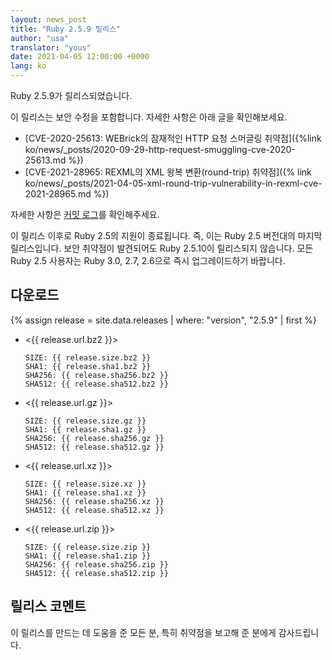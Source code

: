 ```yaml
---
layout: news_post
title: "Ruby 2.5.9 릴리스"
author: "usa"
translator: "yous"
date: 2021-04-05 12:00:00 +0000
lang: ko
---
```


Ruby 2.5.9가 릴리스되었습니다.

이 릴리스는 보안 수정을 포함합니다.
자세한 사항은 아래 글을 확인해보세요.

* [CVE-2020-25613: WEBrick의 잠재적인 HTTP 요청 스머글링 취약점]({%link ko/news/_posts/2020-09-29-http-request-smuggling-cve-2020-25613.md %})
* [CVE-2021-28965: REXML의 XML 왕복 변환(round-trip) 취약점]({% link ko/news/_posts/2021-04-05-xml-round-trip-vulnerability-in-rexml-cve-2021-28965.md %})

자세한 사항은 [커밋 로그](https://github.com/ruby/ruby/compare/v2_5_8...v2_5_9)를 확인해주세요.

이 릴리스 이후로 Ruby 2.5의 지원이 종료됩니다. 즉, 이는 Ruby 2.5 버전대의 마지막 릴리스입니다.
보안 취약점이 발견되어도 Ruby 2.5.10이 릴리스되지 않습니다.
모든 Ruby 2.5 사용자는 Ruby 3.0, 2.7, 2.6으로 즉시 업그레이드하기 바랍니다.

## 다운로드

{% assign release = site.data.releases | where: "version", "2.5.9" | first %}

* <{{ release.url.bz2 }}>

      SIZE: {{ release.size.bz2 }}
      SHA1: {{ release.sha1.bz2 }}
      SHA256: {{ release.sha256.bz2 }}
      SHA512: {{ release.sha512.bz2 }}

* <{{ release.url.gz }}>

      SIZE: {{ release.size.gz }}
      SHA1: {{ release.sha1.gz }}
      SHA256: {{ release.sha256.gz }}
      SHA512: {{ release.sha512.gz }}

* <{{ release.url.xz }}>

      SIZE: {{ release.size.xz }}
      SHA1: {{ release.sha1.xz }}
      SHA256: {{ release.sha256.xz }}
      SHA512: {{ release.sha512.xz }}

* <{{ release.url.zip }}>

      SIZE: {{ release.size.zip }}
      SHA1: {{ release.sha1.zip }}
      SHA256: {{ release.sha256.zip }}
      SHA512: {{ release.sha512.zip }}

## 릴리스 코멘트

이 릴리스를 만드는 데 도움을 준 모든 분, 특히 취약점을 보고해 준 분에게 감사드립니다.
